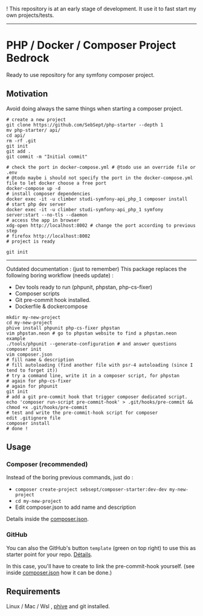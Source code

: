! This repository is at an early stage of development.
It use it to fast start my own projects/tests.  

---
# PHP / Docker / Composer Project Bedrock

Ready to use repository for any symfony composer project.

## Motivation

Avoid doing always the same things when starting a composer project.

```shell
# create a new project
git clone https://github.com/SebSept/php-starter --depth 1
mv php-starter/ api/
cd api/
rm -rf .git
git init
git add .
git commit -m "Initial commit"

# check the port in docker-compose.yml # @todo use an override file or .env
# @todo maybe i should not specify the port in the docker-compose.yml file to let docker choose a free port
docker-compose up -d
# install composer dependencies
docker exec -it -u climber studi-symfony-api_php_1 composer install
# start php dev server
docker exec -it -u climber studi-symfony-api_php_1 symfony server:start --no-tls --daemon 
# access the app in browser
xdg-open http://localhost:8002 # change the port according to previous step
# firefox http://localhost:8002
# project is ready

git init
```



---

Outdated documentation : (just to remember)
This package replaces the following boring workflow (needs update) :
- Dev tools ready to run (phpunit, phpstan, php-cs-fixer)
- Composer scripts
- Git pre-commit hook installed.
- Dockerfile & dockercompose


```shell
mkdir my-new-project
cd my-new-project
phive install phpunit php-cs-fixer phpstan
vim phpstan.neon # go to phpstan website to find a phpstan.neon example
./tools/phpunit --generate-configuration # and answer questions
composer init
vim composer.json 
# fill name & description
# fill autoloading (find another file with psr-4 autoloading (since I tend to forget it))
# try a command line, write it in a composer script, for phpstan
# again for php-cs-fixer
# again for phpunit
git init
# add a git pre-commit hook that trigger composer dedicated script.
echo 'composer run-script pre-commit-hook' > .git/hooks/pre-commit && chmod +x .git/hooks/pre-commit
# test and write the pre-commit-hook script for composer
edit .gitignore file
composer install
# done !
```

## Usage 

### Composer (recommended)

Instead of the boring previous commands, just do :

- `composer create-project sebsept/composer-starter:dev-dev my-new-project`
- `cd my-new-project`
- Edit composer.json to add name and description

Details inside the [composer.json](composer.json).

### GitHub

You can also the GitHub's button `template` (green on top right) to use this as starter point for your repo. [Détails](https://docs.github.com/en/repositories/creating-and-managing-repositories/creating-a-repository-from-a-template).

In this case, you'll have to create to link the pre-commit-hook yourself. (see inside [composer.json](composer.json) how it can be done.)

## Requirements

Linux / Mac / Wsl , [phive](https://phar.io/) and git installed.

